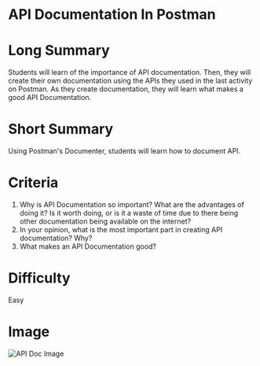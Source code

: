 # API Documentation In Postman

# Long Summary
Students will learn of the importance of API documentation.
Then, they will create their own documentation using the APIs they used in the last activity on Postman.
As they create documentation, they will learn what makes a good API Documentation.

# Short Summary
Using Postman's Documenter, students will learn how to document API. 

# Criteria
1) Why is API Documentation so important? What are the advantages of doing it? Is it worth doing, or is it a waste of time due to there being other documentation being available on the internet?
2) In your opinion, what is the most important part in creating API documentation? Why?
3) What makes an API Documentation good? 

# Difficulty
Easy

# Image
![API Doc Image](https://images.pexels.com/photos/357514/pexels-photo-357514.jpeg?auto=compress&cs=tinysrgb&dpr=2&h=750&w=1260)
